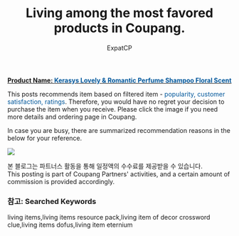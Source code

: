 ﻿---
layout: post
title:  "Living among the most favored products in Coupang."
author: ExpatCP
categories: [ Living ]
tags: [living items,living items resource pack,living item of decor crossword clue,living items dofus,living item eternium]
image: https://thumbnail8.coupangcdn.com/thumbnails/remote/230x230ex/image/retail/images/2020/03/20/0/0/1fb25151-4542-46b5-bf57-06a1ec5b717a.jpg 
comments: true
---

<a href="https://link.coupang.com/a/lLb25"><b>Product Name: <font color='#01579B'>Kerasys Lovely & Romantic Perfume Shampoo Floral Scent</font></b></a>

This posts recommends item based on filtered item - <font color='#01579B'>popularity, customer satisfaction, ratings</font>.
Therefore, you would have no regret your decision to purchase the item when you receive.
Please click the image if you need more details and ordering page in Coupang. 

In case you are busy, there are summarized recommendation reasons in the below for your reference. 

<a href="https://link.coupang.com/a/lLb25"><img src="https://thumbnail9.coupangcdn.com/thumbnails/remote/q89/image/retail/images/884038914044086-85b396d6-f588-450a-bf9b-d95c2ad9a13b.jpg"></a> 

본 블로그는 파트너스 활동을 통해 일정액의 수수료를 제공받을 수 있습니다.<br>
This posting is part of Coupang Partners' activities, and a certain amount of commission is provided accordingly.

### 참고: Searched Keywords  
living items,living items resource pack,living item of decor crossword clue,living items dofus,living item eternium
